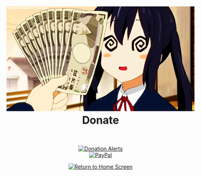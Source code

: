 <!DOCTYPE html>
<html>
<body>
	<h1 align="center">
		<img src="res/donate.gif">
		<br>
		Donate
	</h1><br>
	<div align="center">
		
[![Donation Alerts](https://img.shields.io/badge/Donation_Alerts-94CEC0?style=for-the-badge&logo=donate&logoColor=white)](https://www.donationalerts.com/r/dxsarz)	
[![PayPal](https://img.shields.io/badge/PayPal-00457C?style=for-the-badge&logo=paypal&logoColor=white)](https://www.paypal.com/)
		
[![Return to Home Screen](https://img.shields.io/badge/Home_Screen-000000?style=for-the-badge&logo=home&logoColor=white)](https://github.com/xXxCLOTIxXx)
	</div>
</body>
<html>

